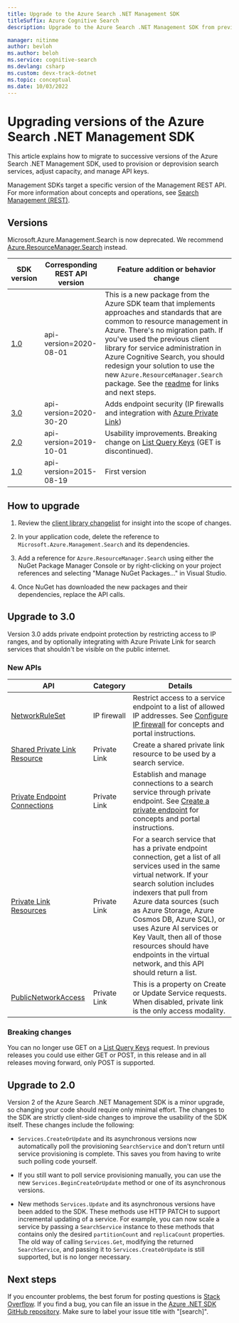 ```yaml
---
title: Upgrade to the Azure Search .NET Management SDK
titleSuffix: Azure Cognitive Search
description: Upgrade to the Azure Search .NET Management SDK from previous versions. Learn about new features and the code changes necessary for migration.

manager: nitinme
author: bevloh
ms.author: beloh
ms.service: cognitive-search
ms.devlang: csharp
ms.custom: devx-track-dotnet
ms.topic: conceptual
ms.date: 10/03/2022
---
```


# Upgrading versions of the Azure Search .NET Management SDK

This article explains how to migrate to successive versions of the Azure Search .NET Management SDK, used to provision or deprovision search services, adjust capacity, and manage API keys.

Management SDKs target a specific version of the Management REST API. For more information about concepts and operations, see [Search Management (REST)](/rest/api/searchmanagement/).

## Versions

Microsoft.Azure.Management.Search is now deprecated. We recommend [Azure.ResourceManager.Search](https://github.com/Azure/azure-sdk-for-net/blob/Azure.ResourceManager.Search_1.0.0/sdk/search/Azure.ResourceManager.Search/README.md) instead.

| SDK version | Corresponding REST API version | Feature addition or behavior change |
|-------------|--------------------------------|-------------------------------------|
| [1.0](https://www.nuget.org/packages/Azure.ResourceManager.Search/) | api-version=2020-08-01 | This is a new package from the Azure SDK team that implements approaches and standards that are common to resource management in Azure. There's no migration path. If you've used the previous client library for service administration in Azure Cognitive Search, you should redesign your solution to use the new `Azure.ResourceManager.Search` package. See the [readme](https://github.com/Azure/azure-sdk-for-net/blob/Azure.ResourceManager.Search_1.0.0/sdk/search/Azure.ResourceManager.Search/README.md) for links and next steps.|
| [3.0](https://www.nuget.org/packages/Microsoft.Azure.Management.Search/3.0.0) | api-version=2020-30-20 | Adds endpoint security (IP firewalls and integration with [Azure Private Link](../private-link/private-endpoint-overview.md)) |
| [2.0](https://www.nuget.org/packages/Microsoft.Azure.Management.Search/2.0.0) | api-version=2019-10-01 | Usability improvements. Breaking change on [List Query Keys](/rest/api/searchmanagement/2021-04-01-preview/query-keys/list-by-search-service) (GET is discontinued). |
| [1.0](https://www.nuget.org/packages/Microsoft.Azure.Management.Search/1.0.1) | api-version=2015-08-19  | First version |

## How to upgrade

1. Review the [client library changelist](https://github.com/Azure/azure-sdk-for-net/blob/Azure.ResourceManager.Search_1.0.0/sdk/search/Azure.ResourceManager.Search/CHANGELOG.md) for insight into the scope of changes.

1. In your application code, delete the reference to `Microsoft.Azure.Management.Search` and its dependencies.

1. Add a reference for `Azure.ResourceManager.Search` using either the NuGet Package Manager Console or by right-clicking on your project references and selecting "Manage NuGet Packages..." in Visual Studio.

1. Once NuGet has downloaded the new packages and their dependencies, replace the API calls.

<!-- | Old API | New API |
|---------|---------|
| [CreateOrUpdateWithHttpMessagesAsync Method](/dotnet/api/microsoft.azure.management.search.iservicesoperations.createorupdatewithhttpmessagesasync) | TBD  |
| [CheckNameAvailabilityWithHttpMessagesAsync Method](/dotnet/api/microsoft.azure.management.search.iservicesoperations.checknameavailabilitywithhttpmessagesasync)  | TBD |
| [IAdminKeysOperations.GetWithHttpMessagesAsync Method](/dotnet/api/microsoft.azure.management.search.iadminkeysoperations.getwithhttpmessagesasync) | TBD | -->

## Upgrade to 3.0

Version 3.0 adds private endpoint protection by restricting access to IP ranges, and by optionally integrating with Azure Private Link for search services that shouldn't be visible on the public internet.

### New APIs

| API | Category| Details |
|-----|--------|------------------|
| [NetworkRuleSet](/rest/api/searchmanagement/2021-04-01-preview/services/create-or-update#networkruleset) | IP firewall | Restrict access to a service endpoint to a list of allowed IP addresses. See [Configure IP firewall](service-configure-firewall.md) for concepts and portal instructions. |
| [Shared Private Link Resource](/rest/api/searchmanagement/2021-04-01-preview/shared-private-link-resources) | Private Link | Create a shared private link resource to be used by a search service.  |
| [Private Endpoint Connections](/rest/api/searchmanagement/2021-04-01-preview/private-endpoint-connections) | Private Link | Establish and manage connections to a search service through private endpoint. See [Create a private endpoint](service-create-private-endpoint.md) for concepts and portal instructions.|
| [Private Link Resources](/rest/api/searchmanagement/2021-04-01-preview/private-link-resources) | Private Link | For a search service that has a private endpoint connection, get a list of all services used in the same virtual network. If your search solution includes indexers that pull from Azure data sources (such as Azure Storage, Azure Cosmos DB, Azure SQL), or uses Azure AI services or Key Vault, then all of those resources should have endpoints in the virtual network, and this API should return a list. |
| [PublicNetworkAccess](/rest/api/searchmanagement/2021-04-01-preview/services/create-or-update#publicnetworkaccess)| Private Link | This is a property on Create or Update Service requests. When disabled, private link is the only access modality. |

### Breaking changes

You can no longer use GET on a [List Query Keys](/rest/api/searchmanagement/2021-04-01-preview/query-keys/list-by-search-service) request. In previous releases you could use either GET or POST, in this release and in all releases moving forward, only POST is supported. 

## Upgrade to 2.0

Version 2 of the Azure Search .NET Management SDK is a minor upgrade, so changing your code should require only minimal effort. The changes to the SDK are strictly client-side changes to improve the usability of the SDK itself. These changes include the following:

* `Services.CreateOrUpdate` and its asynchronous versions now automatically poll the provisioning `SearchService` and don't return until service provisioning is complete. This saves you from having to write such polling code yourself.

* If you still want to poll service provisioning manually, you can use the new `Services.BeginCreateOrUpdate` method or one of its asynchronous versions.

* New methods `Services.Update` and its asynchronous versions have been added to the SDK. These methods use HTTP PATCH to support incremental updating of a service. For example, you can now scale a service by passing a `SearchService` instance to these methods that contains only the desired `partitionCount` and `replicaCount` properties. The old way of calling `Services.Get`, modifying the returned `SearchService`, and passing it to `Services.CreateOrUpdate` is still supported, but is no longer necessary. 

## Next steps

If you encounter problems, the best forum for posting questions is [Stack Overflow](https://stackoverflow.com/questions/tagged/azure-cognitive-search?tab=Newest). If you find a bug, you can file an issue in the [Azure .NET SDK GitHub repository](https://github.com/Azure/azure-sdk-for-net/issues). Make sure to label your issue title with "[search]".

